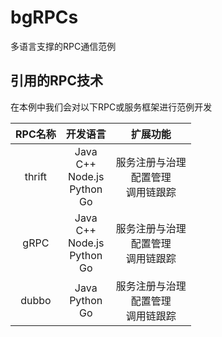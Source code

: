 # bgRPCs
多语言支撑的RPC通信范例

## 引用的RPC技术

在本例中我们会对以下RPC或服务框架进行范例开发

| RPC名称 | 开发语言 | 扩展功能 |
|:-:|:-:|:-:|
| thrift | Java<br/>C++<br/>Node.js<br/>Python<br/>Go | 服务注册与治理<br/>配置管理<br/>调用链跟踪 |
| gRPC | Java<br/>C++<br/>Node.js<br/>Python<br/>Go | 服务注册与治理<br/>配置管理<br/>调用链跟踪 |
| dubbo | Java<br/>Python<br/>Go | 服务注册与治理<br/>配置管理<br/>调用链跟踪 |